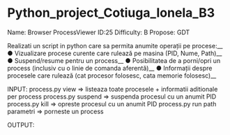 # Python_project_Cotiuga_Ionela_B3

Name: Browser ProcessViewer ID:25 Difficulty: B Propose: GDT

Realizati un script in python care sa permita anumite operații pe procese:__
● Vizualizare procese curente care rulează pe masina (PID, Nume, Path)__
● Suspend/resume pentru un process__
● Posibilitatea de a porni/opri un process (inclusiv cu o linie de comanda aferentă)__
● Informații despre procesele care rulează (cat procesor folosesc, cata memorie
folosesc)__

INPUT:
process.py view ⇒ listeaza toate procesele + informatii aditionale per process
process.py suspend <PID> ⇒ suspenda procesul cu un anumit PID
process.py kill <PID> ⇒ opreste procesul cu un anumit PID
process.py run path parametri ⇒ porneste un process

OUTPUT:
